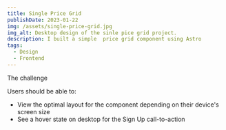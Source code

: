 ```yaml
---
title: Single Price Grid
publishDate: 2023-01-22
img: /assets/single-price-grid.jpg
img_alt: Desktop design of the sinle pice grid project.
description: I built a simple  price grid component using Astro
tags:
  - Design
  - Frontend
---
```


The challenge

Users should be able to:

- View the optimal layout for the component depending on their device's screen size
- See a hover state on desktop for the Sign Up call-to-action
